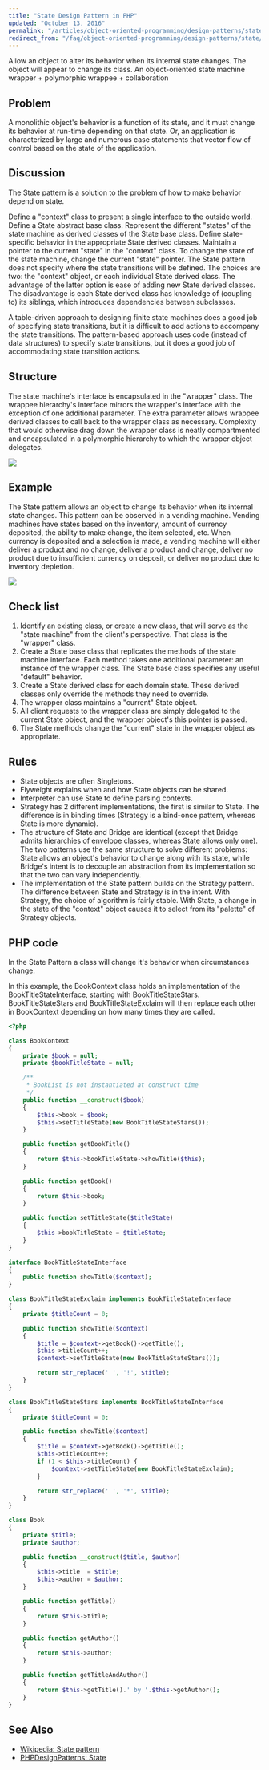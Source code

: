 ```yaml
---
title: "State Design Pattern in PHP"
updated: "October 13, 2016"
permalink: "/articles/object-oriented-programming/design-patterns/state/"
redirect_from: "/faq/object-oriented-programming/design-patterns/state/"
---
```


Allow an object to alter its behavior when its internal state changes. The object
will appear to change its class. An object-oriented state machine wrapper + polymorphic
wrappee + collaboration

## Problem

A monolithic object's behavior is a function of its state, and it must change its behavior at run-time depending on that state. Or, an application is characterized by large and numerous case statements that vector flow of control based on the state of the application.

## Discussion

The State pattern is a solution to the problem of how to make behavior depend on state.

Define a "context" class to present a single interface to the outside world.
Define a State abstract base class.
Represent the different "states" of the state machine as derived classes of the State base class.
Define state-specific behavior in the appropriate State derived classes.
Maintain a pointer to the current "state" in the "context" class.
To change the state of the state machine, change the current "state" pointer.
The State pattern does not specify where the state transitions will be defined. The choices are two: the "context" object, or each individual State derived class. The advantage of the latter option is ease of adding new State derived classes. The disadvantage is each State derived class has knowledge of (coupling to) its siblings, which introduces dependencies between subclasses.

A table-driven approach to designing finite state machines does a good job of specifying state transitions, but it is difficult to add actions to accompany the state transitions. The pattern-based approach uses code (instead of data structures) to specify state transitions, but it does a good job of accommodating state transition actions.

## Structure

The state machine's interface is encapsulated in the "wrapper" class. The wrappee hierarchy's interface mirrors the wrapper's interface with the exception of one additional parameter. The extra parameter allows wrappee derived classes to call back to the wrapper class as necessary. Complexity that would otherwise drag down the wrapper class is neatly compartmented and encapsulated in a polymorphic hierarchy to which the wrapper object delegates.

<img src="https://lh6.googleusercontent.com/SZDGJ3yFxb_CKTGYDmrBJ1SQMjUwVai_jspCfPJWKAU=w1206-h725-no">

## Example

The State pattern allows an object to change its behavior when its internal state changes. This pattern can be observed in a vending machine. Vending machines have states based on the inventory, amount of currency deposited, the ability to make change, the item selected, etc. When currency is deposited and a selection is made, a vending machine will either deliver a product and no change, deliver a product and change, deliver no product due to insufficient currency on deposit, or deliver no product due to inventory depletion.

<img src="https://lh6.googleusercontent.com/-fIYxLXOBc1Q/VPFc8lkDIWI/AAAAAAAACHA/0ULAmkgztK8/w1064-h676-no/State_example1-2x.png">

## Check list

1. Identify an existing class, or create a new class, that will serve as the "state machine" from the client's perspective. That class is the "wrapper" class.
2. Create a State base class that replicates the methods of the state machine interface. Each method takes one additional parameter: an instance of the wrapper class. The State base class specifies any useful "default" behavior.
3. Create a State derived class for each domain state. These derived classes only override the methods they need to override.
4. The wrapper class maintains a "current" State object.
5. All client requests to the wrapper class are simply delegated to the current State object, and the wrapper object's this pointer is passed.
6. The State methods change the "current" state in the wrapper object as appropriate.

## Rules

* State objects are often Singletons.
* Flyweight explains when and how State objects can be shared.
* Interpreter can use State to define parsing contexts.
* Strategy has 2 different implementations, the first is similar to State. The difference is in binding times (Strategy is a bind-once pattern, whereas State is more dynamic).
* The structure of State and Bridge are identical (except that Bridge admits hierarchies of envelope classes, whereas State allows only one). The two patterns use the same structure to solve different problems: State allows an object's behavior to change along with its state, while Bridge's intent is to decouple an abstraction from its implementation so that the two can vary independently.
* The implementation of the State pattern builds on the Strategy pattern. The difference between State and Strategy is in the intent. With Strategy, the choice of algorithm is fairly stable. With State, a change in the state of the "context" object causes it to select from its "palette" of Strategy objects.

## PHP code

In the State Pattern a class will change it's behavior when circumstances change.

In this example, the BookContext class holds an implementation of the BookTitleStateInterface, starting with BookTitleStateStars. BookTitleStateStars and BookTitleStateExclaim will then replace each other in BookContext depending on how many times they are called.

```php
<?php

class BookContext
{
    private $book = null;
    private $bookTitleState = null;

    /**
     * BookList is not instantiated at construct time
     */
    public function __construct($book)
    {
        $this->book = $book;
        $this->setTitleState(new BookTitleStateStars());
    }

    public function getBookTitle()
    {
        return $this->bookTitleState->showTitle($this);
    }

    public function getBook()
    {
        return $this->book;
    }

    public function setTitleState($titleState)
    {
        $this->bookTitleState = $titleState;
    }
}

interface BookTitleStateInterface
{
    public function showTitle($context);
}

class BookTitleStateExclaim implements BookTitleStateInterface
{
    private $titleCount = 0;

    public function showTitle($context)
    {
        $title = $context->getBook()->getTitle();
        $this->titleCount++;
        $context->setTitleState(new BookTitleStateStars());

        return str_replace(' ', '!', $title);
    }
}

class BookTitleStateStars implements BookTitleStateInterface
{
    private $titleCount = 0;

    public function showTitle($context)
    {
        $title = $context->getBook()->getTitle();
        $this->titleCount++;
        if (1 < $this->titleCount) {
            $context->setTitleState(new BookTitleStateExclaim);
        }

        return str_replace(' ', '*', $title);
    }
}

class Book
{
    private $title;
    private $author;

    public function __construct($title, $author)
    {
        $this->title  = $title;
        $this->author = $author;
    }

    public function getTitle()
    {
        return $this->title;
    }

    public function getAuthor()
    {
        return $this->author;
    }

    public function getTitleAndAuthor()
    {
        return $this->getTitle().' by '.$this->getAuthor();
    }
}
```

## See Also

* [Wikipedia: State pattern](https://en.wikipedia.org/wiki/State_pattern)
* [PHPDesignPatterns: State](http://designpatternsphp.readthedocs.io/en/latest/Behavioral/State/README.html)
